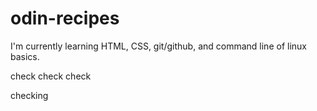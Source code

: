 # odin-recipes


I'm currently learning HTML, CSS, git/github, and command line of linux basics.

check check check

checking